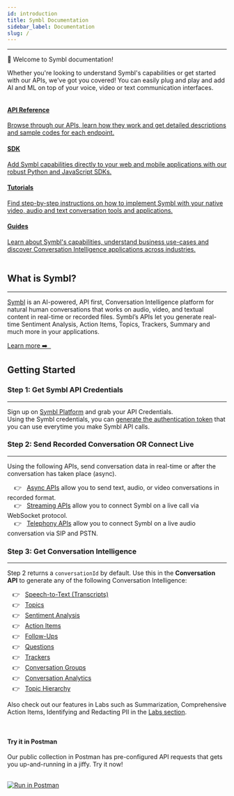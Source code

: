 ```yaml
---
id: introduction
title: Symbl Documentation
sidebar_label: Documentation
slug: /
---
```

---

👋 Welcome to Symbl documentation! 

Whether you're looking to understand Symbl's capabilities or get started with 
our APIs, we've got you covered! You can easily plug and play and add AI and ML on top of your voice, video or text communication interfaces.

<div class="row">
  <div class="column">
    <div class="card"><a href="/docs/api-reference/getting-started"><h4>API Reference</h4>Browse through our APIs, learn how they work and get detailed descriptions and sample codes for each endpoint.</a></div>
  </div>
  <div class="column">
    <div class="card"><a href="/docs/sdk-intro"><h4>SDK</h4>Add Symbl capabilities directly to your web and mobile applications with our robust Python and JavaScript SDKs. </a>
  </div>
  </div>
  <div class="column">
    <div class="card"><a href="/docs/tutorials"><h4>Tutorials</h4>Find step-by-step instructions on how to implement Symbl with your native video, audio and text conversation tools and applications. </a></div>
  </div>
  <div class="column">
    <div class="card"><a href="/guides"><h4>Guides</h4>Learn about Symbl's capabilities, understand business use-cases and discover Conversation Intelligence applications across industries.</a></div>
  </div>
</div>
<br/>

## What is Symbl?
---

[Symbl](https://symbl.ai/) is an AI-powered, API first, Conversation Intelligence platform for natural human conversations that works on audio, video, and textual content in real-time or recorded files. Symbl’s APIs let you generate real-time Sentiment Analysis, Action Items, Topics, Trackers, Summary and much more in your applications.

<div><a href="/docs/what-is-symbl">Learn more ➡️ &nbsp;</a></div>

## Getting Started 
### Step 1: Get Symbl API Credentials
---

Sign up on [Symbl Platform](https://platform.symbl.ai/#/login) and grab your API Credentials. <br/>
Using the Symbl credentials, you can [generate the authentication token](/docs/developer-tools/authentication) that you can use everytime you make Symbl API calls. 
&nbsp;

### Step 2: Send Recorded Conversation OR Connect Live
---

Using the following APIs, send conversation data in real-time or after the conversation has taken place (async). 

&nbsp; &nbsp; 👉 &nbsp; [Async APIs](/docs/async-api/reference/reference) allow you to send text, audio, or video conversations in recorded format. <br/>
&nbsp; &nbsp; 👉 &nbsp; [Streaming APIs](/docs/streamingapi/introduction) allow you to connect Symbl on a live call via WebSocket protocol.<br/>
&nbsp; &nbsp; 👉 &nbsp; [Telephony APIs](/docs/telephony/introduction) allow you to connect Symbl on a live audio conversation via SIP and PSTN.<br/>

### Step 3: Get Conversation Intelligence
---

Step 2 returns a `conversationId` by default. Use this in the **Conversation API** to generate any of the following Conversation Intelligence:

&nbsp; &nbsp;👉 &nbsp; [Speech-to-Text (Transcripts)](/docs/concepts/speech-to-text)<br/>
&nbsp; &nbsp;👉 &nbsp; [Topics](/docs/concepts/topics) <br/>
&nbsp; &nbsp;👉 &nbsp; [Sentiment Analysis](/docs/concepts/sentiment-analysis) <br/>
&nbsp; &nbsp;👉 &nbsp; [Action Items](/docs/concepts/action-items)<br/>
&nbsp; &nbsp;👉 &nbsp; [Follow-Ups](/docs/concepts/follow-ups)<br/>
&nbsp; &nbsp;👉 &nbsp; [Questions](/docs/concepts/questions)<br/>
&nbsp; &nbsp;👉 &nbsp; [Trackers](/docs/concepts/trackers)<br/>
&nbsp; &nbsp;👉 &nbsp; [Conversation Groups](/docs/concepts/conversation-groups)<br/>
&nbsp; &nbsp;👉 &nbsp; [Conversation Analytics](/docs/concepts/conversational-analytics)<br/>
&nbsp; &nbsp;👉 &nbsp; [Topic Hierarchy](/docs/concepts/topic-hierarchy)<br/>

Also check out our features in Labs such as Summarization, Comprehensive Action Items, Identifying and Redacting PII in the [Labs section](/docs/labs). 


<div class="row">
  <div class="column">
    <div class="card2"> <h4><br/>Try it in Postman</h4> Our public collection in Postman has pre-configured API requests that gets you up-and-running in a jiffy. Try it now!<br/>
<br/>

[![Run in Postman](https://run.pstmn.io/button.svg)](https://god.gw.postman.com/run-collection/13497402-108cafc3-da45-4b00-97fe-4819894f58bb?action=collection%2Ffork&collection-url=entityId%3D13497402-108cafc3-da45-4b00-97fe-4819894f58bb%26entityType%3Dcollection%26workspaceId%3D5f563cfe-42ef-4344-a98a-eae13183fb7c)

   </div>
  </div>
  </div>
